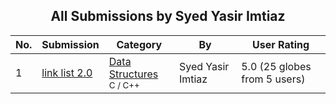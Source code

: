 ﻿<div align="center">

## All Submissions by Syed Yasir Imtiaz

</div>

No.  | Submission | Category | By   | User Rating
---- | ---------- | -------- | ---- | -----------
1 | [link list 2\.0<br />](https://github.com/Planet-Source-Code/syed-yasir-imtiaz-link-list-2-0__3-8102) | [Data Structures<br /><sup>C / C++</sup>](../ByCategory/data-structures__3-8.md) | Syed Yasir Imtiaz | 5.0 (25 globes from 5 users)
